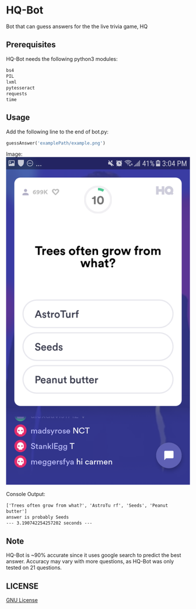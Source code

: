 # HQ-Bot
Bot that can guess answers for the the live trivia game, HQ

## Prerequisites
HQ-Bot needs the following python3 modules:
```
bs4
PIL
lxml
pytesseract
requests
time
```

## Usage
Add the following line to the end of bot.py:
```python
guessAnswer('examplePath/example.png')
```

Image:
![Question 1](/images/Q1.png)

Console Output:
```
['Trees often grow from what?', 'AstroTu rf', 'Seeds', 'Peanut butter']
answer is probably Seeds
--- 3.190742254257202 seconds ---
```

## Note
HQ-Bot is ~90% accurate since it uses google search to predict the best answer. Accuracy may vary with more questions, as HQ-Bot was only tested on 21 questions. 
## LICENSE

[GNU License](LICENSE)
